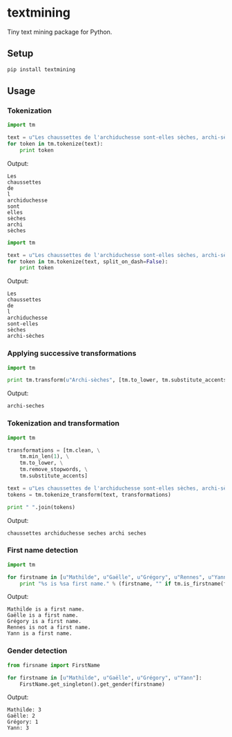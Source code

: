 # textmining

Tiny text mining package for Python.

## Setup

```bash
pip install textmining
```

## Usage

### Tokenization

```python
import tm

text = u"Les chaussettes de l'archiduchesse sont-elles sèches, archi-sèches ?"
for token in tm.tokenize(text):
    print token
```

Output:

	Les
	chaussettes
	de
	l
	archiduchesse
	sont
	elles
	sèches
	archi
	sèches

```python
import tm

text = u"Les chaussettes de l'archiduchesse sont-elles sèches, archi-sèches ?"
for token in tm.tokenize(text, split_on_dash=False):
    print token
```
	
Output:

	Les
	chaussettes
	de
	l
	archiduchesse
	sont-elles
	sèches
	archi-sèches

### Applying successive transformations

```python
import tm

print tm.transform(u"Archi-sèches", [tm.to_lower, tm.substitute_accents])
```

Output:

	archi-seches

### Tokenization and transformation

```python
import tm

transformations = [tm.clean, \
    tm.min_len(1), \
    tm.to_lower, \
    tm.remove_stopwords, \
    tm.substitute_accents]

text = u"Les chaussettes de l'archiduchesse sont-elles sèches, archi-sèches ?"
tokens = tm.tokenize_transform(text, transformations)

print " ".join(tokens)
```

Output:

	chaussettes archiduchesse seches archi seches

### First name detection

```python
import tm

for firstname in [u"Mathilde", u"Gaëlle", u"Grégory", u"Rennes", u"Yann"]:
    print "%s is %sa first name." % (firstname, "" if tm.is_firstname(firstname) else "not ")
```

Output:

	Mathilde is a first name.
	Gaëlle is a first name.
	Grégory is a first name.
	Rennes is not a first name.
	Yann is a first name.

### Gender detection

```python
from firsname import FirstName

for firstname in [u"Mathilde", u"Gaëlle", u"Grégory", u"Yann"]:
	FirstName.get_singleton().get_gender(firstname)
```

Output:

	Mathilde: 3
	Gaëlle: 2
	Grégory: 1
	Yann: 3

